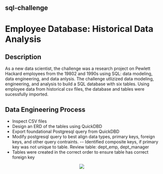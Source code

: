 ## sql-challenge
# Employee Database: Historical Data Analysis

## Description
As a new data scientist, the challenge was a research project on Pewlett Hackard employees from the 19802 and 1990s using SQL: data modeling, data engineering, and data anlysis. The challenge utlizized data modeling, engineering, and analysis to build a SQL database with six tables. Using employee data from historical csv files, the database and tables were sucessfully imported.

## Data Engineering Process
 - Inspect CSV files
 - Design an ERD of the tables using QuickDBD
 - Export foundational Postgresql query from QuickDBD
 - Modify postgresql query to best align data types, primary keys, foreign keys, and other query contraints. 
 -- Identified composite keys, if primary key was not unique to table. Review table: dept_emp, dept_manager
 - Tables were created in the correct order to ensure table has correct foreign key
 <p align="center">
    <img src=
